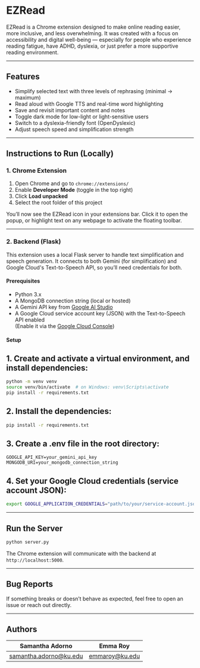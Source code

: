 # EZRead

EZRead is a Chrome extension designed to make online reading easier, more inclusive, and less overwhelming. It was created with a focus on accessibility and digital well-being — especially for people who experience reading fatigue, have ADHD, dyslexia, or just prefer a more supportive reading environment.

---

## Features

- Simplify selected text with three levels of rephrasing (minimal → maximum)
- Read aloud with Google TTS and real-time word highlighting
- Save and revisit important content and notes
- Toggle dark mode for low-light or light-sensitive users
- Switch to a dyslexia-friendly font (OpenDyslexic)
- Adjust speech speed and simplification strength

---

## Instructions to Run (Locally)

### 1. Chrome Extension

1. Open Chrome and go to `chrome://extensions/`
2. Enable **Developer Mode** (toggle in the top right)
3. Click **Load unpacked**
4. Select the root folder of this project

You’ll now see the EZRead icon in your extensions bar. Click it to open the popup, or highlight text on any webpage to activate the floating toolbar.

---

### 2. Backend (Flask)

This extension uses a local Flask server to handle text simplification and speech generation. It connects to both Gemini (for simplification) and Google Cloud's Text-to-Speech API, so you’ll need credentials for both.

#### Prerequisites

- Python 3.x
- A MongoDB connection string (local or hosted)
- A Gemini API key from [Google AI Studio](https://makersuite.google.com/app)
- A Google Cloud service account key (JSON) with the Text-to-Speech API enabled  
  (Enable it via the [Google Cloud Console](https://console.cloud.google.com/apis/library/texttospeech.googleapis.com))

#### Setup

## 1. Create and activate a virtual environment, and install dependencies:

```bash
python -m venv venv
source venv/bin/activate  # on Windows: venv\Scripts\activate
pip install -r requirements.txt
```

## 2. Install the dependencies:

```bash
pip install -r requirements.txt
```

## 3. Create a .env file in the root directory:

```env
GOOGLE_API_KEY=your_gemini_api_key
MONGODB_URI=your_mongodb_connection_string
```

## 4. Set your Google Cloud credentials (service account JSON):

```bash
export GOOGLE_APPLICATION_CREDENTIALS="path/to/your/service-account.json"
```
---

## Run the Server

```bash
python server.py
```

The Chrome extension will communicate with the backend at `http://localhost:5000`.

---

## Bug Reports

If something breaks or doesn’t behave as expected, feel free to open an issue or reach out directly.

---

## Authors

| Samantha Adorno            | Emma Roy               |
|----------------------------|------------------------|
| samantha.adorno@ku.edu     | emmaroy@ku.edu         |
